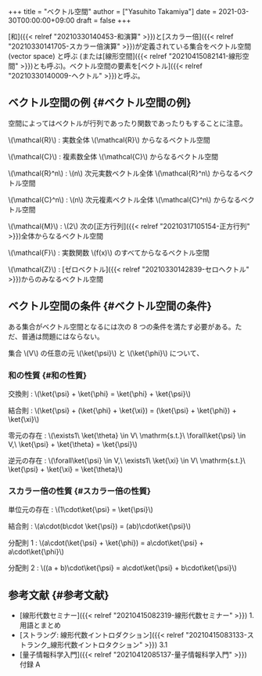 +++
title = "ベクトル空間"
author = ["Yasuhito Takamiya"]
date = 2021-03-30T00:00:00+09:00
draft = false
+++

[和]({{< relref "20210330140453-和演算" >}})と[スカラー倍]({{< relref "20210330141705-スカラー倍演算" >}})が定義されている集合をベクトル空間 (vector space) と呼ぶ  (または[線形空間]({{< relref "20210415082141-線形空間" >}})とも呼ぶ)。ベクトル空間の要素を[ベクトル]({{< relref "20210330140009-ヘクトル" >}})と呼ぶ。


## ベクトル空間の例 {#ベクトル空間の例}

空間によってはベクトルが行列であったり関数であったりもすることに注意。

\\(\mathcal{R}\\)
: 実数全体 \\(\mathcal{R}\\) からなるベクトル空間

\\(\mathcal{C}\\)
: 複素数全体 \\(\mathcal{C}\\) からなるベクトル空間

\\(\mathcal{R}^n\\)
: \\(n\\) 次元実数ベクトル全体 \\(\mathcal{R}^n\\) からなるベクトル空間

\\(\mathcal{C}^n\\)
: \\(n\\) 次元複素ベクトル全体 \\(\mathcal{C}^n\\) からなるベクトル空間

\\(\mathcal{M}\\)
: \\(2\\) 次の[正方行列]({{< relref "20210317105154-正方行列" >}})全体からなるベクトル空間

\\(\mathcal{F}\\)
: 実数関数 \\(f(x)\\) のすべてからなるベクトル空間

\\(\mathcal{Z}\\)
: [ゼロベクトル]({{< relref "20210330142839-セロヘクトル" >}})からのみなるベクトル空間


## ベクトル空間の条件 {#ベクトル空間の条件}

ある集合がベクトル空間となるには次の 8 つの条件を満たす必要がある。ただ、普通は問題にはならない。

集合 \\(V\\) の任意の元 \\(\ket{\psi}\\) と \\(\ket{\phi}\\) について、


### 和の性質 {#和の性質}

交換則
: \\(\ket{\psi} + \ket{\phi} = \ket{\phi} + \ket{\psi}\\)

結合則
: \\(\ket{\psi} + (\ket{\phi} + \ket{\xi}) = (\ket{\psi} + \ket{\phi}) + \ket{\xi}\\)

零元の存在
: \\(\exists1\ \ket{\theta} \in V\ \mathrm{s.t.}\ \forall\ket{\psi} \in V,\ \ket{\psi} + \ket{\theta} = \ket{\psi}\\)

逆元の存在
: \\(\forall\ket{\psi} \in V,\ \exists1\ \ket{\xi} \in V\ \mathrm{s.t.}\ \ket{\psi} + \ket{\xi} = \ket{\theta}\\)


### スカラー倍の性質 {#スカラー倍の性質}

単位元の存在
: \\(1\cdot\ket{\psi} = \ket{\psi}\\)

結合則
: \\(a\cdot(b\cdot \ket{\psi}) = (ab)\cdot\ket{\psi}\\)

分配則 1
: \\(a\cdot(\ket{\psi} + \ket{\phi}) = a\cdot\ket{\psi} + a\cdot\ket{\phi}\\)

分配則 2
: \\((a + b)\cdot\ket{\psi} = a\cdot\ket{\psi} + b\cdot\ket{\psi}\\)


## 参考文献 {#参考文献}

-   [線形代数セミナー]({{< relref "20210415082319-線形代数セミナー" >}}) 1. 用語とまとめ
-   [ストラング: 線形代数イントロダクション]({{< relref "20210415083133-ストランク_線形代数イントロタクション" >}}) 3.1
-   [量子情報科学入門]({{< relref "20210412085137-量子情報科学入門" >}}) 付録 A
